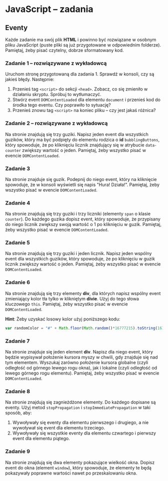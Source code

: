 # JavaScript &ndash; zadania
## Eventy


Każde zadanie ma swój plik **HTML** i powinno być rozwiązane w osobnym pliku JavaScript (puste pliki są już przygotowane w odpowiednim folderze). Pamiętaj, żeby pisać czytelny, dobrze sformatowany kod.

### Zadanie 1 &ndash; rozwiązywane z wykładowcą
Uruchom stronę przygotowaną dla zadania 1. Sprawdź w konsoli, czy są jakieś błędy. Następnie:
1. Przenieś tag ```<script>``` do sekcji ```<head>```. Zobacz, co się zmieniło w działaniu skryptu. Spróbuj to wytłumaczyć.
2. Stwórz event ```DOMContentLoaded``` dla elementu ```document``` i przenieś kod do środka tego eventu. Czy poprawiło to sytuację?
3. Przenieś znowu tag ```<script>``` na koniec pliku &ndash; czy jest jakaś różnica?

### Zadanie 2 &ndash; rozwiązywane z wykładowcą
Na stronie znajdują się trzy guziki. Napisz jeden event dla wszystkich guzików, który ma być podpięty do elementu rodzica o **id** ```bubblingButtons```, który spowoduje, że po kliknięciu licznik znajdujący się w atrybucie ```data-counter``` zwiększy wartość o jeden. Pamiętaj, żeby wszystko pisać w evencie ```DOMContentLoaded```.

### Zadanie 3
Na stronie znajduje się guzik. Podepnij do niego event, który na kliknięcie spowoduje, że w konsoli wyświetli się napis "Hura! Działa!". Pamiętaj, żeby wszystko pisać w evencie ```DOMContentLoaded```.

### Zadanie 4
Na stronie znajdują się trzy guziki i trzy liczniki (elementy ```span``` o klasie ```counter```). Do każdego guzika dopisz event, który spowoduje, że przypisany do niego licznik zwiększy swoją wartość o 1 po kliknięciu w guzik.
Pamiętaj, żeby wszystko pisać w evencie ```DOMContentLoaded```.

### Zadanie 5
Na stronie znajdują się trzy guziki i jeden licznik. Napisz jeden wspólny event dla wszystkich guzików, który spowoduje, że po kliknięciu w guzik licznik zwiększy wartość o jeden.
Pamiętaj, żeby wszystko pisać w evencie ```DOMContentLoaded```.

### Zadanie 6
Na stronie znajdują się trzy elementy **div**, dla których napisz wspólny event zmieniający kolor tła tylko w klikniętym **divie**. Użyj do tego słowa kluczowego ```this```.
Pamiętaj, żeby wszystko pisać w evencie ```DOMContentLoaded```.

**Hint**:
Żeby uzyskać losowy kolor użyj poniższego kodu:
```JavaScript
var randomColor = "#" + Math.floor(Math.random()*16777215).toString(16);
```

### Zadanie 7
Na stronie znajduje się jeden element **div**. Napisz dla niego event, który będzie wypisywał położenie kursora myszy w chwili, gdy znajduje się nad tym elementem.
Wyszukaj zarówno położenie kursora globalne (czyli odległość od górnego lewego rogu okna), jak i lokalne (czyli odległość od lewego górnego rogu elementu).
Pamiętaj, żeby wszystko pisać w evencie ```DOMContentLoaded```.

### Zadanie 8
Na stronie znajdują się zagnieżdżone elementy. Do każdego dopisane są eventy. Użyj metod ```stopPropagation``` i ```stopImmediatePropagation``` w taki sposób, aby:
  1. Wywoływały się eventy dla elementu pierwszego i drugiego, a nie wywoływał się event dla elementu trzeciego.
  2. Wywoływały się wszystkie eventy dla elementu czwartego i pierwszy event dla elementu piątego.

### Zadanie 9
Na stronie znajdują się dwa elementy pokazujące wielkość okna. Dopisz event do okna (element ```window```), który spowoduje, że elementy te będą pokazywały poprawne wartości nawet po przeskalowaniu okna.
